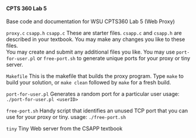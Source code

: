 #### CPTS 360 Lab 5

Base code and documentation for WSU CPTS360 Lab 5 (Web Proxy)

`proxy.c`
`csapp.h`
`csapp.c`
    These are starter files.  `csapp.c` and `csapp.h` are described in
    your textbook. You may make any changes you like to these files.  
    You may create and submit any additional files you like. 
    You may use `port-for-user.pl` or `free-port.sh` to generate
    unique ports for your proxy or tiny server. 

`Makefile`
    This is the makefile that builds the proxy program.  Type `make`
    to build your solution, or `make clean` followed by `make` for a
    fresh build. 

`port-for-user.pl`
    Generates a random port for a particular user
    usage: `./port-for-user.pl <userID>`

`free-port.sh`
    Handy script that identifies an unused TCP port that you can use
    for your proxy or tiny. 
    usage: `./free-port.sh`

`tiny`
    Tiny Web server from the CSAPP textbook

